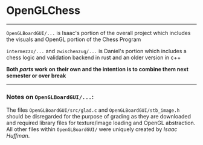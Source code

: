# OpenGLChess

---

`OpenGLBoardGUI/...` is Isaac's portion of the overall project which includes the visuals and OpenGL portion of the Chess Program

`intermezzo/...` and `zwischenzug/...` is Daniel's portion which includes a chess logic and validation backend in rust and an older version in c++

**Both *parts* work on their own and the intention is to combine them next semester or over break**

---

### Notes on `OpenGLBoardGUI/...`:

The files `OpenGLBoardGUI/src/glad.c` and `OpenGLBoardGUI/stb_image.h` should be disregarded for the purpose of grading as they are downloaded and required library files for texture/image loading and OpenGL abstraction. All other files within `OpenGLBoardGUI/` were uniquely created by *Isaac Huffman*.
